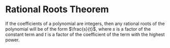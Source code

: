 # Rational Roots Theorem

If the coefficients of a polynomial are integers, then any rational roots of the polynomial will be of the form $\frac{s}{t}$, where $s$ is a factor of the constant term and $t$ is a factor of the coefficient of the term with the highest power.
